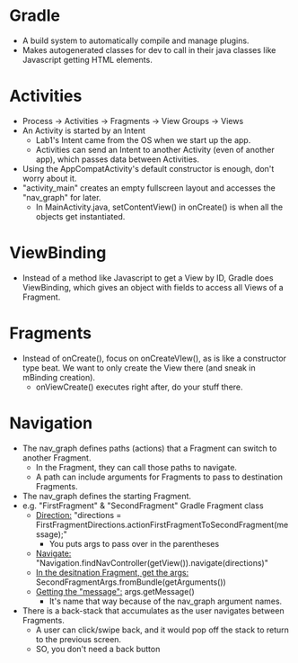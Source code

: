 # Gradle
- A build system to automatically compile and manage plugins.
- Makes autogenerated classes for dev to call in their java classes like Javascript getting HTML elements.
# Activities
- Process -> Activities -> Fragments -> View Groups -> Views
- An Activity is started by an Intent
	- Lab1's Intent came from the OS when we start up the app.
	- Activities can send an Intent to another Activity (even of another app), which passes data between Activities.
- Using the AppCompatActivity's default constructor is enough, don't worry about it.
- "activity_main" creates an empty fullscreen layout and accesses the "nav_graph" for later.
	- In MainActivity.java, setContentView() in onCreate() is when all the objects get instantiated.
# ViewBinding
- Instead of a method like Javascript to get a View by ID, Gradle does ViewBinding, which gives an object with fields to access all Views of a Fragment.
# Fragments
- Instead of onCreate(), focus on onCreateVIew(), as is like a constructor type beat. We want to only create the View there (and sneak in mBinding creation).
	- onViewCreate() executes right after, do your stuff there.
# Navigation
- The nav_graph defines paths (actions) that a Fragment can switch to another Fragment.
	- In the Fragment, they can call those paths to navigate.
	- A path can include arguments for Fragments to pass to destination Fragments.
- The nav_graph defines the starting Fragment.
- e.g. "FirstFragment" & "SecondFragment" Gradle Fragment class
	- <u>Direction:</u> "directions = FirstFragmentDirections.actionFirstFragmentToSecondFragment(message);"
		- You puts args to pass over in the parentheses
	- <u>Navigate:</u> "Navigation.findNavController(getView()).navigate(directions)"
	- <u>In the desitnation Fragment, get the args:</u> SecondFragmentArgs.fromBundle(getArguments())
	- <u>Getting the "message":</u> args.getMessage()
		- It's name that way because of the nav_graph argument names.
- There is a back-stack that accumulates as the user navigates between Fragments.
	- A user can click/swipe back, and it would pop off the stack to return to the previous screen.
	- SO, you don't need a back button